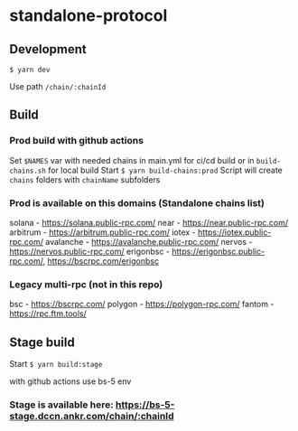 # standalone-protocol

## Development
`$ yarn dev`

Use path `/chain/:chainId`

## Build
### Prod build with github actions
Set `$NAMES` var with needed chains in main.yml for ci/cd build or in `build-chains.sh` for local build
Start `$ yarn build-chains:prod`
Script will create `chains` folders with `chainName` subfolders

### Prod is available on this domains (Standalone chains list)

solana - https://solana.public-rpc.com/
near - https://near.public-rpc.com/
arbitrum - https://arbitrum.public-rpc.com/
iotex - https://iotex.public-rpc.com/
avalanche - https://avalanche.public-rpc.com/
nervos - https://nervos.public-rpc.com/
erigonbsc - https://erigonbsc.public-rpc.com/, https://bscrpc.com/erigonbsc

### Legacy multi-rpc (not in this repo)
bsc - https://bscrpc.com/
polygon - https://polygon-rpc.com/
fantom - https://rpc.ftm.tools/

## Stage build
Start `$ yarn build:stage`

with github actions use bs-5 env

### Stage is available here: https://bs-5-stage.dccn.ankr.com/chain/:chainId
